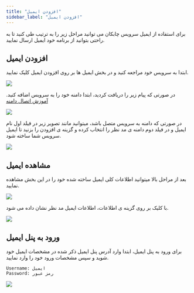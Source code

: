 ```yaml
---
title: "افزودن ایمیل"
sidebar_label: "افزودن ایمیل"
---
```


برای استفاده از ایمیل سرویس چابکان می توانید مراحل زیر را به ترتیب طی کنید تا به راحتی بتوانید از برنامه خود ایمیل ارسال نمایید.

## افزودن ایمیل

ابتدا به سرویس خود مراجعه کنید و در بخش ایمیل ها بر روی افزودن ایمیل کلیک نمایید.

![](https://s1.chabokan.net/docs/gifs/email-install.gif)

در صورتی که پیام زیر را دریافت کردید، ابتدا دامنه خود را به سرویس اضافه کنید. [آموزش اتصال دامنه](https://docs.chabokan.net/features/domains/)

![](https://s1.chabokan.net/docs/images/email_1.jpg)

در صورتی که دامنه به سرویس متصل باشد، میتوانید مانند تصویر زیر در فیلد اول نام ایمیل و در فیلد دوم دامنه ی مد نظر را انتخاب کرده و گزینه ی افزودن را بزنید تا ایمیل سرویس شما ساخته شود.

![](https://s1.chabokan.net/docs/images/email_2.jpg)

## مشاهده ایمیل

بعد از مراحل بالا میتوانید اطلاعات کلی ایمیل ساخته شده خود را در این بخش مشاهده نمایید.

![](https://s1.chabokan.net/docs/images/email_3.jpg)

با کلیک بر روی گزینه ی اطلاعات، اطلاعات ایمیل مد نظر نشان داده می شود.

![](https://s1.chabokan.net/docs/images/email_6.jpg)

## ورود به پنل ایمیل

برای ورود به پنل ایمیل، ابتدا وارد آدرس پنل ایمیل ذکر شده در مشخصات ایمیل خود شوید و سپس مشخصات ورود خود را وارد نمایید.

```
Username: ایمیل
Password: رمز عبور
```

![](https://s1.chabokan.net/docs/images/email_99.png)
